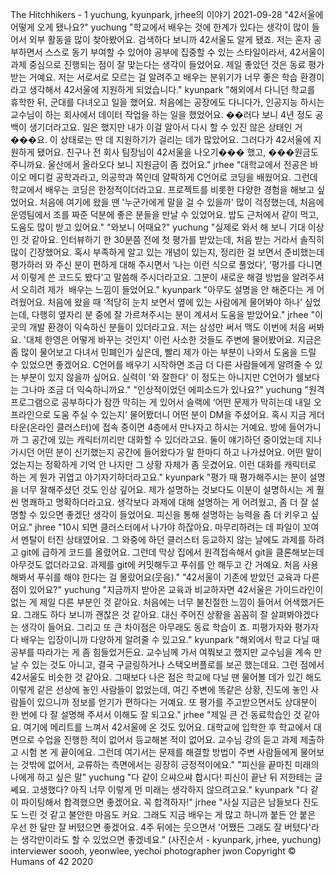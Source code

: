 The Hitchhikers - 1
yuchung, kyunpark, jrhee의 이야기
2021-09-28
"42서울에 어떻게 오게 됐나요?"
yuchung "학교에서 배우는 것에 한계가 있다는 생각이 많이 들어서 외부 활동을 많이 찾아봤어요. 검색하다 보니까 42서울도 알게 됐죠. 저는 혼자 공부하면서 스스로 동기 부여할 수 있어야 공부에 집중할 수 있는 스타일이라서, 42서울이 과제 중심으로 진행되는 점이 잘 맞는다는 생각이 들었어요. 제일 좋았던 것은 동료 평가 받는 거예요. 저는 서로서로 모르는 걸 알려주고 배우는 분위기가 너무 좋은 학습 환경이라고 생각해서 42서울에 지원하게 되었습니다."
kyunpark "해외에서 다니던 학교를 휴학한 뒤, 군대를 다녀오고 일을 했어요. 처음에는 공장에도 다니다가, 인공지능 하시는 교수님이 하는 회사에서 데이터 작업을 하는 일을 했었어요. ��러다 보니 4년 정도 공백이 생기더라고요. 일은 했지만 내가 이걸 알아서 다시 할 수 있진 않은 상태인 거���요. 이 상태로는 딴 데 지원하기가 걸리는 데가 많았어요. 그러다가 42서울에 지원하게 됐어요. 친구나 전 회사 팀장님이 42서울을 나오기��� 했고, ���원금도 주니까요. 울산에서 올라오다 보니 지원금이 좀 컸어요."
jrhee "대학교에서 전공은 바이오 메디컬 공학과라고, 의공학과 쪽인데 얄팍하게 C언어로 코딩을 배웠어요. 그런데 학교에서 배우는 코딩은 한정적이더라고요. 프로젝트를 비롯한 다양한 경험을 해보고 싶었어요. 처음에 여기에 왔을 땐 '누군가에게 말을 걸 수 있을까' 많이 걱정했는데, 처음에 운영팀에서 조를 짜준 덕분에 좋은 분들을 만날 수 있었어요. 밥도 근처에서 같이 먹고, 도움도 많이 받고 있어요."
"와보니 어때요?"
yuchung "실제로 와서 해 보니 기대 이상인 것 같아요. 인터뷰하기 한 30분쯤 전에 첫 평가를 받았는데, 처음 받는 거라서 솔직히 많이 긴장했어요. 혹시 부족하게 알고 있는 개념이 있는지, 정리한 걸 보면서 준비했는데 평가하러 와 주신 분이 편하게 대해 주시면서 ‘나는 이런 식으로 풀었다’, ‘평가를 다니면서 이렇게 쓴 코드도 봤다’고 말씀해 주시더라고요. 그분이 새로운 해결 방법을 알려주셔서 오히려 제가  배우는 느낌이 들었어요."
kyunpark "아무도 설명을 안 해준다는 게 어려웠어요. 처음에 왔을 때 ‘적당히 눈치 보면서 옆에 있는 사람에게 물어봐야 하나’ 싶었는데, 다행히 옆자리 분 중에 잘 가르쳐주시는 분이 계셔서 도움을 받았어요."
jrhee "이곳의 개발 환경이 익숙하신 분들이 있더라고요. 저는 삼성만 써서 맥도 이번에 처음 써봐요. '대체 한영은 어떻게 바꾸는 것인지' 이런 사소한 것들도 주변에 물어봤어요. 지금은 좀 많이 물어보고 다녀서 민폐인가 싶은데, 빨리 제가 아는 부분이 나와서 도움을 드릴 수 있었으면 좋겠어요. C언어를 배우기 시작하면 조금 더 다른 사람들에게 알려줄 수 있는 부분이 있지 않을까 싶어요. 실력이 '와 잘한다' 이 정도는 아니지만 C언어가 쉘보다는 그나마 조금 더 익숙하니까요."
"인상적이었던 에피소드가 있나요?"
yuchung "원격 프로그램으로 공부하다가 잠깐 막히는 게 있어서 슬랙에 ‘어떤 문제가 막히는데 내일 오프라인으로 도움 주실 수 있는지’ 물어봤더니 어떤 분이 DM을 주셨어요. 혹시 지금 게더타운(온라인 클러스터)에 접속 중이면 4층에서 만나자고 하시는 거예요. 방에 들어가니까 그 공간에 있는 캐릭터끼리만 대화할 수 있더라고요. 둘이 얘기하던 중이었는데 지나가시던 어떤 분이 신기했는지 공간에 들어왔다가 말 한마디 하고 나가셨어요. 어떤 말이었는지는 정확하게 기억 안 나지만 그 상황 자체가 좀 웃겼어요. 이런 대화를 캐릭터로 하는 게 뭔가 귀엽고 아기자기하더라고요."
kyunpark "평가 때 평가해주시는 분이 설명을 너무 잘해주셨던 것도 인상 깊어요. 제가 설명하는 것보다도 이분이 설명하시는 게 훨씬 명쾌하고 명확하더라고요. 생각보다 과제에 대해 설명하는 게 어려웠고, 좀 더 잘 설명할 수 있으면 좋겠단 생각이 들었어요. 피신을 통해 설명하는 능력을 좀 더 키우고 싶어요."
jhree "10시 되면 클러스터에서 나가야 하잖아요. 마무리하려는 데 파일이 꼬여서 멘탈이 터진 상태였어요. 그 와중에 하던 클러스터 등교하지 않는 날에도 과제를 하려고 git에 급하게 코드를 올렸어요. 그런데 막상 집에서 원격접속해서 git을 클론해보는데 아무것도 없더라고요. 과제를 git에 커밋해두고 푸쉬를 안 해두고 간 거예요. 처음 사용해봐서 푸쉬를 해야 한다는 걸 몰랐어요(웃음)."
"42서울이 기존에 받았던 교육과 다른 점이 있어요?"
yuchung "지금까지 받아온 교육과 비교하자면 42서울은 가이드라인이 없는 게 제일 다른 부분인 것 같아요. 처음에는 너무 불친절한 느낌이 들어서 어색했거든요. 그래도 하다 보니까 괜찮은 것 같아요. 대신 주어진 상황을 꼼꼼히 잘 살펴봐야겠다는 생각이 들어요. 그리고 또 큰 차이점은 아무래도 동료 학습이 죠. 피평가자와 평가자 다 배우는 입장이니까 다양하게 알려줄 수 있고요."
kyunpark "해외에서 학교 다닐 때 공부를 따라가는 게 좀 힘들었거든요. 교수님께 가서 여쭤보고 했지만 교수님을 계속 만날 수 있는 것도 아니고, 결국 구글링하거나 스택오버플로를 보곤 했는데요. 그런 점에서 42서울도 비슷한 것 같아요. 그때보다 나은 점은 학교에 다닐 땐 물어볼 데가 있긴 해도 이렇게 같은 선상에 놓인 사람들이 없었는데, 여긴 주변에 똑같은 상황, 진도에 놓인 사람들이 있으니까 정보를 얻기가 편하다는 거예요. 또 평가를 주고받으면서도 상대분이 한 번에 다 잘 설명해 주셔서 이해도 잘 되고요."
jrhee "제일 큰 건 동료학습인 것 같아요. 여기에 메리트를 느껴서 42서울에 온 것도 있어요. 대학교에 입학한 후 학교에서 대면으로 수업을 진행한 적이 없어서 등교해본 적이 없어요. 교수님 강의 듣고 과제 제출하고 시험 본 게 끝이에요. 그런데 여기서는 문제를 해결할 방법이 주변 사람들에게 물어보는 것밖에 없어서, 교류하는 측면에서는 굉장히 긍정적이에요."
"피신을 끝마친 미래의 나에게 하고 싶은 말"
yuchung "다 같이 으쌰으쌰 합시다! 피신이 끝난 뒤 저한테는 글쎄요. 고생했다? 아직 너무 이렇게 먼 미래는 생각하지 않으려고요."
kyunpark "다 같이 파이팅해서 합격했으면 좋겠어요. 꼭 합격하자!"
jrhee "사실 지금은 남들보다 진도도 느린 것 같고 불안한 마음도 커요. 그래도 지금 배우는 게 많고 하니까 붙든 안 붙은 우선 한 달만 잘 버텼으면 좋겠어요. 4주 뒤에는 웃으면서 '어쨌든 그래도 잘 버텼다'라는 생각만이라도 할 수 있었으면 좋겠네요."
(사진순서 - kyunpark, jrhee, yuchung)
interviewer soooh, yeonwlee, yechoi
photographer jwon
Copyright © Humans of 42 2020

